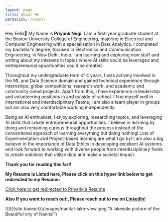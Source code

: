 ```yaml
---
layout: page
title: About Me
permalink: /about/
---
```


Hey Fella👋 My Name is **Priyank Negi**. I am a first-year graduate student at the Boston University College of Engineering, majoring in Electrical and Computer Engineering with a specialization in Data Analytics. I completed my bachelor’s degree, focused in Electronics and Communication Engineering, in New Delhi, India. I am learning and exploring new stuff and writing about my interests in topics where AI skills could be leveraged and entrepreneurial opportunities could be created.

Throughout my undergraduate term of 4 years, I was actively involved in the ML and Data Science domain and gained technical experience through internships, global competitions, research work, and academic and community-aided projects. Apart from this, I have experience in leadership and volunteering positions in and outside of school. I find myself well in international and interdisciplinary Teams; I am also a team player in groups but am also very comfortable working independently.

Being an AI enthusiast, I enjoy exploring, researching topics, and leveraging AI skills that create entrepreneurial opportunities. I believe in learning by doing and remaining curious throughout the process instead of the conventional approach of learning everything but doing nothing! Lots of Experimentation and Project-based learning are what I go by!
I am also a big believer in the importance of Data Ethics in developing excellent AI systems and look forward to working with diverse people from interdisciplinary fields to create solutions that utilize data and make a societal impact.

**Thank you for reading this far!!**

**My Resume is Listed here, Please click on this hyper link below to get redirected to my Resume:** 

[Click here to get redirected to Priyank's Resume](https://drive.google.com/file/d/1EG8YdqpufmEIC53URbasTdptLIfKtxXR/view?usp=sharing)

**Also If you want to reach out!, Please reach out to me on [LinkedIn!](https://www.linkedin.com/in/priyank-negi-707019195)**

![]({{site.baseurl}}/images/nanital-lake-view.jpeg “A lakeside picture of the Beautiful city of Nanital”)
